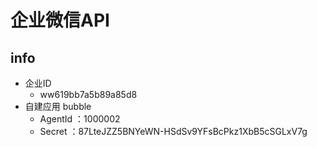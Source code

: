 # 企业微信API

## info
- 企业ID
  - ww619bb7a5b89a85d8
- 自建应用 bubble
  - AgentId ：1000002
  - Secret ：87LteJZZ5BNYeWN-HSdSv9YFsBcPkz1XbB5cSGLxV7g